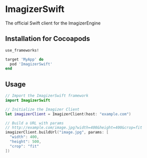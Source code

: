 # ImagizerSwift
The official Swift client for the ImagizerEngine

## Installation for Cocoapods
```ruby
use_frameworks!

target 'MyApp' do
  pod 'ImagizerSwift'
end
```
## Usage

```swift
// Import the ImagizerSwift framework
import ImagizerSwift

// Initialize the Imagizer Client
let imagizerClient = ImagizerClient(host: "example.com")

// Build a URL with params
// http://example.com/image.jpg?width=400&height=400&crop=fit
imagizerClient.buildUrl("image.jpg", params: [
  "width": 400, 
  "height": 500,
  "crop": "fit"
])
```
